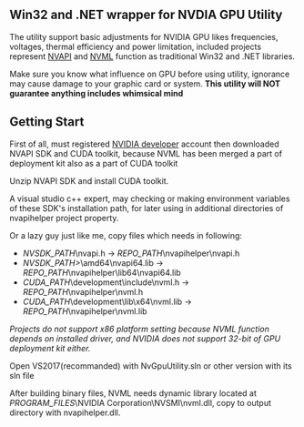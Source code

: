 ## Win32 and .NET wrapper for NVDIA GPU Utility

The utility support basic adjustments for NVIDIA GPU likes frequencies, voltages, thermal efficiency and power limitation, included projects represent [NVAPI](https://developer.nvidia.com/nvapi) and [NVML](https://developer.nvidia.com/nvidia-management-library-nvml) function as traditional Win32 and .NET libraries.

Make sure you know what influence on GPU before using utility, ignorance may cause damage to your graphic card or system. **This utility will NOT guarantee anything includes whimsical mind**

## Getting Start

First of all, must registered [NVIDIA developer](https://developer.nvidia.com/) account then downloaded NVAPI SDK and CUDA toolkit, because NVML has been merged a part of deployment kit also as a part of CUDA toolkit

Unzip NVAPI SDK and install CUDA toolkit.

A visual studio c++ expert, may checking or making environment variables of these SDK's installation path, for later using in additional directories of nvapihelper project property.

Or a lazy guy just like me, copy files which needs in following:

 - *NVSDK_PATH*\nvapi.h -> *REPO_PATH*\nvapihelper\nvapi.h
 - *NVSDK_PATH>*\amd64\nvapi64.lib -> *REPO_PATH*\nvapihelper\lib64\nvapi64.lib
 - *CUDA_PATH*\development\include\nvml.h -> *REPO_PATH*\nvapihelper\nvml.h
 - *CUDA_PATH*\development\lib\x64\nvml.lib -> *REPO_PATH*\nvapihelper\nvml.lib

*Projects do not support x86 platform setting because NVML function depends on installed driver, and NVIDIA does not support 32-bit of GPU deployment kit either.*

Open VS2017(recommanded) with NvGpuUtility.sln or other version with its sln file

After building binary files, NVML needs dynamic library located at *PROGRAM_FILES*\NVIDIA Corporation\NVSMI\nvml.dll, copy to output directory with nvapihelper.dll.

